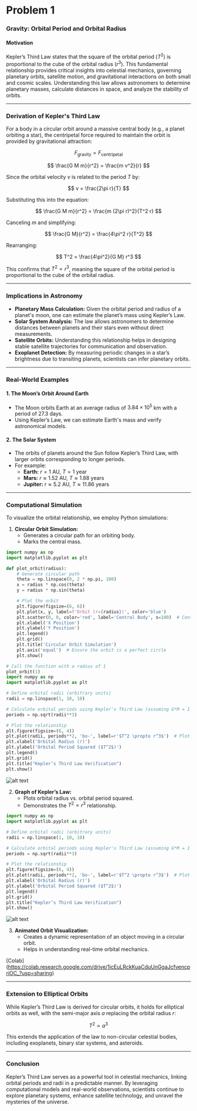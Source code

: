 # Problem 1

### **Gravity: Orbital Period and Orbital Radius**

#### **Motivation**
Kepler’s Third Law states that the square of the orbital period ($T^2$) is proportional to the cube of the orbital radius ($r^3$). This fundamental relationship provides critical insights into celestial mechanics, governing planetary orbits, satellite motion, and gravitational interactions on both small and cosmic scales. Understanding this law allows astronomers to determine planetary masses, calculate distances in space, and analyze the stability of orbits.

---

### **Derivation of Kepler's Third Law**
For a body in a circular orbit around a massive central body (e.g., a planet orbiting a star), the centripetal force required to maintain the orbit is provided by gravitational attraction:

$$
F_{\text{gravity}} = F_{\text{centripetal}}
$$

$$
\frac{G M m}{r^2} = \frac{m v^2}{r}
$$

Since the orbital velocity $v$ is related to the period $T$ by:

$$
v = \frac{2\pi r}{T}
$$

Substituting this into the equation:

$$
\frac{G M m}{r^2} = \frac{m (2\pi r)^2}{T^2 r}
$$

Canceling $m$ and simplifying:

$$
\frac{G M}{r^2} = \frac{4\pi^2 r}{T^2}
$$

Rearranging:

$$
T^2 = \frac{4\pi^2}{G M} r^3
$$

This confirms that $T^2 \propto r^3$, meaning the square of the orbital period is proportional to the cube of the orbital radius.

---

### **Implications in Astronomy**
- **Planetary Mass Calculation:** Given the orbital period and radius of a planet's moon, one can estimate the planet’s mass using Kepler’s Law.
- **Solar System Analysis:** The law allows astronomers to determine distances between planets and their stars even without direct measurements.
- **Satellite Orbits:** Understanding this relationship helps in designing stable satellite trajectories for communication and observation.
- **Exoplanet Detection:** By measuring periodic changes in a star’s brightness due to transiting planets, scientists can infer planetary orbits.

---

### **Real-World Examples**
#### **1. The Moon’s Orbit Around Earth**
- The Moon orbits Earth at an average radius of $3.84 \times 10^5$ km with a period of 27.3 days.
- Using Kepler’s Law, we can estimate Earth's mass and verify astronomical models.

#### **2. The Solar System**
- The orbits of planets around the Sun follow Kepler’s Third Law, with larger orbits corresponding to longer periods.
- For example:
  - **Earth:** $r = 1$ AU, $T = 1$ year
  - **Mars:** $r \approx 1.52$ AU, $T \approx 1.88$ years
  - **Jupiter:** $r \approx 5.2$ AU, $T \approx 11.86$ years

---

### **Computational Simulation**
To visualize the orbital relationship, we employ Python simulations:

1. **Circular Orbit Simulation:** 
   - Generates a circular path for an orbiting body.
   - Marks the central mass.

```python
import numpy as np
import matplotlib.pyplot as plt

def plot_orbit(radius):
    # Generate circular path
    theta = np.linspace(0, 2 * np.pi, 100)
    x = radius * np.cos(theta)
    y = radius * np.sin(theta)

    # Plot the orbit
    plt.figure(figsize=(6, 6))
    plt.plot(x, y, label=f'Orbit (r={radius})', color='blue')
    plt.scatter(0, 0, color='red', label='Central Body', s=100)  # Central mass
    plt.xlabel('X Position')
    plt.ylabel('Y Position')
    plt.legend()
    plt.grid()
    plt.title('Circular Orbit Simulation')
    plt.axis('equal')  # Ensure the orbit is a perfect circle
    plt.show()

# Call the function with a radius of 1
plot_orbit(1)
import numpy as np
import matplotlib.pyplot as plt

# Define orbital radii (arbitrary units)
radii = np.linspace(1, 10, 10)  

# Calculate orbital periods using Kepler's Third Law (assuming G*M = 1 for simplicity)
periods = np.sqrt(radii**3)  

# Plot the relationship
plt.figure(figsize=(6, 4))
plt.plot(radii, periods**2, 'bo-', label=r'$T^2 \propto r^3$')  # Plot T^2 vs. r^3
plt.xlabel('Orbital Radius (r)')
plt.ylabel('Orbital Period Squared ($T^2$)')
plt.legend()
plt.grid()
plt.title("Kepler’s Third Law Verification")
plt.show()
```

![alt text](Untitled.png)

2. **Graph of Kepler’s Law:** 
   - Plots orbital radius vs. orbital period squared.
   - Demonstrates the $T^2 \propto r^3$ relationship.

```python
import numpy as np
import matplotlib.pyplot as plt

# Define orbital radii (arbitrary units)
radii = np.linspace(1, 10, 10)  

# Calculate orbital periods using Kepler's Third Law (assuming G*M = 1 for simplicity)
periods = np.sqrt(radii**3)  

# Plot the relationship
plt.figure(figsize=(6, 4))
plt.plot(radii, periods**2, 'bo-', label=r'$T^2 \propto r^3$')  # Plot T^2 vs. r^3
plt.xlabel('Orbital Radius (r)')
plt.ylabel('Orbital Period Squared ($T^2$)')
plt.legend()
plt.grid()
plt.title("Kepler’s Third Law Verification")
plt.show()
```

![alt text](Untitled-1.png)

3. **Animated Orbit Visualization:** 
   - Creates a dynamic representation of an object moving in a circular orbit.
   - Helps in understanding real-time orbital mechanics.

[Colab] (https://colab.research.google.com/drive/1icEuLRckKuaCduUnGgaJcfvencpriOC_?usp=sharing)

---

### **Extension to Elliptical Orbits**
While Kepler’s Third Law is derived for circular orbits, it holds for elliptical orbits as well, with the semi-major axis $a$ replacing the orbital radius $r$:

$$
T^2 \propto a^3
$$

This extends the application of the law to non-circular celestial bodies, including exoplanets, binary star systems, and asteroids.

---

### **Conclusion**
Kepler’s Third Law serves as a powerful tool in celestial mechanics, linking orbital periods and radii in a predictable manner. By leveraging computational models and real-world observations, scientists continue to explore planetary systems, enhance satellite technology, and unravel the mysteries of the universe.